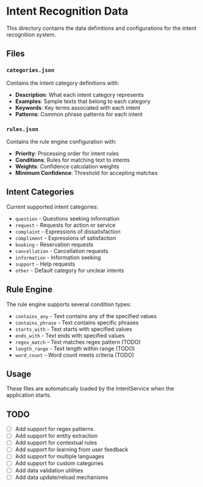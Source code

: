 # Intent Recognition Data

This directory contains the data definitions and configurations for the intent recognition system.

## Files

### `categories.json`
Contains the intent category definitions with:
- **Description**: What each intent category represents
- **Examples**: Sample texts that belong to each category
- **Keywords**: Key terms associated with each intent
- **Patterns**: Common phrase patterns for each intent

### `rules.json`
Contains the rule engine configuration with:
- **Priority**: Processing order for intent rules
- **Conditions**: Rules for matching text to intents
- **Weights**: Confidence calculation weights
- **Minimum Confidence**: Threshold for accepting matches

## Intent Categories

Current supported intent categories:
- `question` - Questions seeking information
- `request` - Requests for action or service
- `complaint` - Expressions of dissatisfaction
- `compliment` - Expressions of satisfaction
- `booking` - Reservation requests
- `cancellation` - Cancellation requests
- `information` - Information seeking
- `support` - Help requests
- `other` - Default category for unclear intents

## Rule Engine

The rule engine supports several condition types:
- `contains_any` - Text contains any of the specified values
- `contains_phrase` - Text contains specific phrases
- `starts_with` - Text starts with specified values
- `ends_with` - Text ends with specified values
- `regex_match` - Text matches regex pattern (TODO)
- `length_range` - Text length within range (TODO)
- `word_count` - Word count meets criteria (TODO)

## Usage

These files are automatically loaded by the IntentService when the application starts.

## TODO

- [ ] Add support for regex patterns
- [ ] Add support for entity extraction
- [ ] Add support for contextual rules
- [ ] Add support for learning from user feedback
- [ ] Add support for multiple languages
- [ ] Add support for custom categories
- [ ] Add data validation utilities
- [ ] Add data update/reload mechanisms 